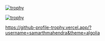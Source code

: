 [![trophy](https://github-profile-trophy.vercel.app/?username=samarthmahendra)](https://github.com/ryo-ma/github-profile-trophy)


[![trophy](https://github-profile-trophy.vercel.app/?username=samarthmahendra&theme=onedark)](https://github.com/ryo-ma/github-profile-trophy)



https://github-profile-trophy.vercel.app/?username=samarthmahendra&theme=algolia
